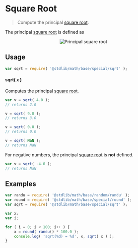 Square Root
===

> Compute the principal [square root][square-root].


<section class="intro">

The principal [square root][square-root] is defined as

<!-- <equation class="equation" label="eq:principal_square_root" align="center" raw="\sqrt{x^2} = \begin{matrix} x, & \textrm{if}\ x \geq 0\end{matrix}" alt="Principal square root"> -->

<div class="equation" align="center" data-raw-text="\sqrt{x^2} = \begin{matrix} x, &amp; \textrm{if}\ x \geq 0\end{matrix}" data-equation="eq:principal_square_root">
    <img src="https://cdn.rawgit.com/stdlib-js/stdlib/bab14484ac197d07bfab411d5c56ce929e6a3571/lib/node_modules/@stdlib/math/base/special/sqrt/docs/img/sqrt.svg" alt="Principal square root">
    <br>
</div>

<!-- </equation> -->

</section>

<!-- /.intro -->


<section class="usage">

## Usage

``` javascript
var sqrt = require( '@stdlib/math/base/special/sqrt' );
```

#### sqrt( x )

Computes the principal [square root][square-root].

``` javascript
var v = sqrt( 4.0 );
// returns 2.0

v = sqrt( 9.0 );
// returns 3.0

v = sqrt( 0.0 );
// returns 0.0

v = sqrt( NaN );
// returns NaN
```

For negative numbers, the principal [square root][square-root] is __not__ defined.

``` javascript
var v = sqrt( -4.0 );
// returns NaN
```

</section>

<!-- /.usage -->


<section class="examples">

## Examples

``` javascript
var randu = require( '@stdlib/math/base/random/randu' );
var round = require( '@stdlib/math/base/special/round' );
var sqrt = require( '@stdlib/math/base/special/sqrt' );

var x;
var i;

for ( i = 0; i < 100; i++ ) {
    x = round( randu() * 100.0 );
    console.log( 'sqrt(%d) = %d', x, sqrt( x ) );
}
```

</section>

<!-- /.examples -->


<section class="links">

[square-root]: https://en.wikipedia.org/wiki/Square_root

</section>

<!-- /.links -->

